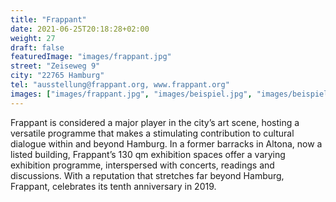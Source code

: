 ```yaml
---
title: "Frappant"
date: 2021-06-25T20:18:28+02:00
weight: 27
draft: false
featuredImage: "images/frappant.jpg"
street: "Zeiseweg 9"
city: "22765 Hamburg"
tel: "ausstellung@frappant.org, www.frappant.org"
images: ["images/frappant.jpg", "images/beispiel.jpg", "images/beispiel2.jpg", "images/beispiel3.jpg",]
---
```


Frappant is considered a major player in the city’s art scene, hosting a
versatile programme that makes a stimulating contribution to cultural
dialogue within and beyond Hamburg. In a former barracks in Altona, now
a listed building, Frappant’s 130 qm exhibition spaces offer a varying exhibition
programme, interspersed with concerts, readings and discussions.
With a reputation that stretches far beyond Hamburg, Frappant, celebrates
its tenth anniversary in 2019.
